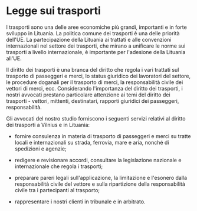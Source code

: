 # Legge sui trasporti

I trasporti sono una delle aree economiche più grandi, importanti e in forte sviluppo in Lituania. La politica comune dei trasporti è una delle priorità dell'UE. La partecipazione della Lituania ai trattati e alle convenzioni internazionali nel settore dei trasporti, che mirano a unificare le norme sui trasporti a livello internazionale, è importante per l'adesione della Lituania all'UE.

Il diritto dei trasporti è una branca del diritto che regola i vari trattati sul trasporto di passeggeri e merci, lo status giuridico dei lavoratori del settore, le procedure doganali per il trasporto di merci, la responsabilità civile dei vettori di merci, ecc. Considerando l'importanza del diritto dei trasporti, i nostri avvocati prestano particolare attenzione ai temi del diritto dei trasporti - vettori, mittenti, destinatari, rapporti giuridici dei passeggeri, responsabilità.

Gli avvocati del nostro studio forniscono i seguenti servizi relativi al diritto dei trasporti a Vilnius e in Lituania:

- fornire consulenza in materia di trasporto di passeggeri e merci su tratte locali e internazionali su strada, ferrovia, mare e aria, nonché di spedizioni e agenzie;

- redigere e revisionare accordi, consultare la legislazione nazionale e internazionale che regola i trasporti;

- preparare pareri legali sull'applicazione, la limitazione e l'esonero dalla responsabilità civile del vettore e sulla ripartizione della responsabilità civile tra i partecipanti al trasporto;

- rappresentare i nostri clienti in tribunale e in arbitrato.

